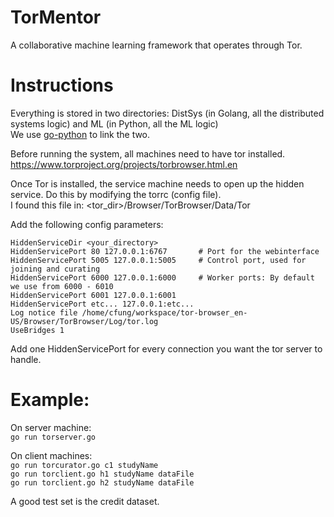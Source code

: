 # TorMentor
A collaborative machine learning framework that operates through Tor.

# Instructions
Everything is stored in two directories: DistSys (in Golang, all the distributed systems logic) and ML (in Python, all the ML logic)  
We use [go-python](https://github.com/sbinet/go-python) to link the two.

Before running the system, all machines need to have tor installed.   
https://www.torproject.org/projects/torbrowser.html.en

Once Tor is installed, the service machine needs to open up the hidden service. Do this by modifying the torrc (config file).  
I found this file in: <tor_dir>/Browser/TorBrowser/Data/Tor

Add the following config parameters:
```
HiddenServiceDir <your_directory>  
HiddenServicePort 80 127.0.0.1:6767       # Port for the webinterface
HiddenServicePort 5005 127.0.0.1:5005     # Control port, used for joining and curating
HiddenServicePort 6000 127.0.0.1:6000     # Worker ports: By default we use from 6000 - 6010
HiddenServicePort 6001 127.0.0.1:6001  
HiddenServicePort etc... 127.0.0.1:etc...    
Log notice file /home/cfung/workspace/tor-browser_en-US/Browser/TorBrowser/Log/tor.log  
UseBridges 1
```
Add one HiddenServicePort for every connection you want the tor server to handle.

# Example:
On server machine:  
`go run torserver.go`

On client machines:  
`go run torcurator.go c1 studyName`  
`go run torclient.go h1 studyName dataFile`  
`go run torclient.go h2 studyName dataFile`  

A good test set is the credit dataset.
